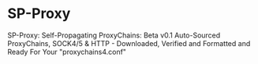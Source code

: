 # SP-Proxy
SP-Proxy: Self-Propagating ProxyChains: Beta v0.1 Auto-Sourced ProxyChains, SOCK4/5 &amp; HTTP - Downloaded, Verified and Formatted and Ready For Your "proxychains4.conf"
